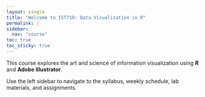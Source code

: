 ```yaml
---
layout: single
title: "Welcome to IST719: Data Visualization in R"
permalink: /
sidebar:
  nav: "course"
toc: true
toc_sticky: true
---
```


This course explores the art and science of information visualization using **R** and **Adobe Illustrator**.

Use the left sidebar to navigate to the syllabus, weekly schedule, lab materials, and assignments.
